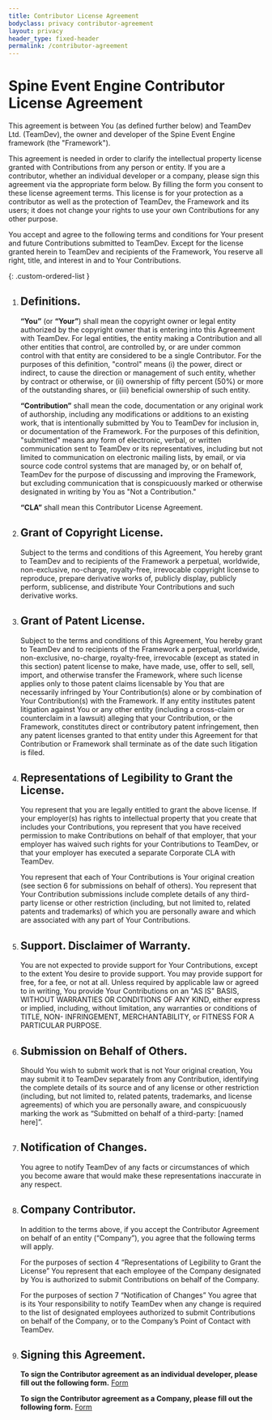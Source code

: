 ```yaml
---
title: Contributor License Agreement
bodyclass: privacy contributor-agreement
layout: privacy
header_type: fixed-header
permalink: /contributor-agreement
---
```


# Spine Event Engine Contributor License Agreement

This agreement is between You (as defined further below) and TeamDev Ltd. (TeamDev), the owner 
and developer of the Spine Event Engine framework (the "Framework").

This agreement is needed in order to clarify the intellectual property license granted with 
Contributions from any person or entity. If you are a contributor, whether an individual 
developer or a company, please sign this agreement via the appropriate form below. By filling 
the form you consent to these license agreement terms. This license is for your protection 
as a contributor as well as the protection of TeamDev, the Framework and its users; it does 
not change your rights to use your own Contributions for any other purpose.

You accept and agree to the following terms and conditions for Your present and future 
Contributions submitted to TeamDev. Except for the license granted herein to TeamDev and 
recipients of the Framework, You reserve all right, title, and interest in and to Your 
Contributions.

{: .custom-ordered-list }
1. ## Definitions.
    **“You”** (or **“Your”**) shall mean the copyright owner or legal entity authorized by the 
    copyright owner that is entering into this Agreement with TeamDev. For legal entities, the 
    entity making a Contribution and all other entities that control, are controlled by, or are 
    under common control with that entity are considered to be a single Contributor. For the 
    purposes of this definition, "control" means (i) the power, direct or indirect, to cause the 
    direction or management of such entity, whether by contract or otherwise, or (ii) ownership of 
    fifty percent (50%) or more of the outstanding shares, or (iii) beneficial ownership of such 
    entity.

    **“Contribution”** shall mean the code, documentation or any original work of authorship, 
    including any modifications or additions to an existing work, that is intentionally submitted 
    by You to TeamDev for inclusion in, or documentation of the Framework. For the purposes of 
    this definition, "submitted" means any form of electronic, verbal, or written communication 
    sent to TeamDev or its representatives, including but not limited to communication on electronic 
    mailing lists, by email, or via source code control systems that are managed by, or on behalf of, 
    TeamDev for the purpose of discussing and improving the Framework, but excluding communication 
    that is conspicuously marked or otherwise designated in writing by You as "Not a Contribution."

    **“CLA”** shall mean this Contributor License Agreement.

1. ## Grant of Copyright License. 
    Subject to the terms and conditions of this Agreement, You hereby grant to TeamDev and to 
    recipients of the Framework a perpetual, worldwide, non-exclusive, no-charge, royalty-free, 
    irrevocable copyright license to reproduce, prepare derivative works of, publicly display, 
    publicly perform, sublicense, and distribute Your Contributions and such derivative works.

1. ## Grant of Patent License.
    Subject to the terms and conditions of this Agreement, You hereby grant to TeamDev and to 
    recipients of the Framework a perpetual, worldwide, non-exclusive, no-charge, royalty-free, 
    irrevocable (except as stated in this section) patent license to make, have made, use, offer 
    to sell, sell, import, and otherwise transfer the Framework, where such license applies only 
    to those patent claims licensable by You that are necessarily infringed by Your Contribution(s) 
    alone or by combination of Your Contribution(s) with the Framework. If any entity institutes 
    patent litigation against You or any other entity (including a cross-claim or counterclaim in 
    a lawsuit) alleging that your Contribution, or the Framework, constitutes direct or contributory 
    patent infringement, then any patent licenses granted to that entity under this Agreement for 
    that Contribution or Framework shall terminate as of the date such litigation is filed.

1. ## Representations of Legibility to Grant the License.
    You represent that you are legally entitled to grant the above license. If your employer(s) 
    has rights to intellectual property that you create that includes your Contributions, you 
    represent that you have received permission to make Contributions on behalf of that employer, 
    that your employer has waived such rights for your Contributions to TeamDev, or that your 
    employer has executed a separate Corporate CLA with TeamDev.
    
    You represent that each of Your Contributions is Your original creation (see section 6 for 
    submissions on behalf of others). You represent that Your Contribution submissions include 
    complete details of any third-party license or other restriction (including, but not limited 
    to, related patents and trademarks) of which you are personally aware and which are associated 
    with any part of Your Contributions.

1. ## Support. Disclaimer of Warranty.
    You are not expected to provide support for Your Contributions, except to the extent You desire 
    to provide support. You may provide support for free, for a fee, or not at all. Unless required 
    by applicable law or agreed to in writing, You provide Your Contributions on an "AS IS" BASIS, 
    WITHOUT WARRANTIES OR CONDITIONS OF ANY KIND, either express or implied, including, without 
    limitation, any warranties or conditions of TITLE, NON- INFRINGEMENT, MERCHANTABILITY, or 
    FITNESS FOR A PARTICULAR PURPOSE.

1. ## Submission on Behalf of Others.
    Should You wish to submit work that is not Your original creation, You may submit it to TeamDev 
    separately from any Contribution, identifying the complete details of its source and of any 
    license or other restriction (including, but not limited to, related patents, trademarks, and 
    license agreements) of which you are personally aware, and conspicuously marking the work as 
    “Submitted on behalf of a third-party: [named here]”.

1. ## Notification of Changes.
    You agree to notify TeamDev of any facts or circumstances of which you become aware that would 
    make these representations inaccurate in any respect.

1. ## Company Contributor.
    In addition to the terms above, if you accept the Contributor Agreement on behalf of an entity 
    (“Company”), you agree that the following terms will apply.
    
    For the purposes of section 4 “Representations of Legibility to Grant the License” 
    You represent that each employee of the Company designated by You is authorized to submit 
    Contributions on behalf of the Company.
    
    For the purposes of section 7 “Notification of Changes” You agree that is its Your 
    responsibility to notify TeamDev when any change is required to the list of designated 
    employees authorized to submit Contributions on behalf of the Company, or to the Company’s 
    Point of Contact with TeamDev.
    
1. ## Signing this Agreement.
    **To sign the Contributor agreement as an individual developer, please fill out the 
    following form.** [Form](https://docs.google.com/forms/d/e/1FAIpQLSeE45wkS5mfehTfeo85EU1457PnuDpgrj10CyhJOwbgZyxQew/viewform) 
    
    **To sign the Contributor agreement as a Company, please fill out the following form.**
    [Form](https://docs.google.com/forms/d/e/1FAIpQLScpjZjJ_suMOFa7JdJwirizuGDErMbABjYAzEZjgy7br3etuQ/viewform)

